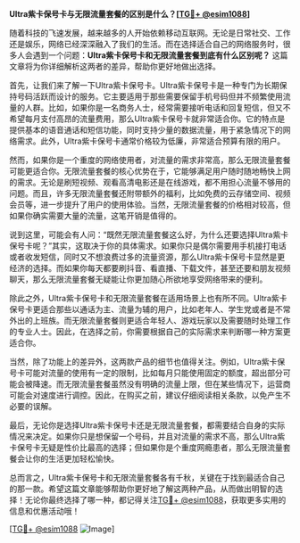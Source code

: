 **Ultra紫卡保号卡与无限流量套餐的区别是什么？[[TG💪+ @esim1088](https://t.me/s/esim1088)]**

随着科技的飞速发展，越来越多的人开始依赖移动互联网。无论是日常社交、工作还是娱乐，网络已经深深融入了我们的生活。而在选择适合自己的网络服务时，很多人会遇到一个问题：**Ultra紫卡保号卡和无限流量套餐到底有什么区别呢？** 这篇文章将为你详细解析这两者的差异，帮助你更好地做出选择。

首先，让我们来了解一下Ultra紫卡保号卡。Ultra紫卡保号卡是一种专门为长期保持号码活跃而设计的服务。它主要适用于那些需要保留手机号码但并不频繁使用流量的人群。比如，如果你是一名商务人士，经常需要接听电话和回复短信，但又不希望每月支付高昂的流量费用，那么Ultra紫卡保号卡就非常适合你。它的特点是提供基本的语音通话和短信功能，同时支持少量的数据流量，用于紧急情况下的网络需求。此外，Ultra紫卡保号卡通常价格较为低廉，非常适合预算有限的用户。

然而，如果你是一个重度的网络使用者，对流量的需求非常高，那么无限流量套餐可能更适合你。无限流量套餐的核心优势在于，它能够满足用户随时随地畅快上网的需求。无论是刷短视频、观看高清电影还是在线游戏，都不用担心流量不够用的问题。而且，许多无限流量套餐还附带额外的福利，比如免费的云存储空间、视频会员等，进一步提升了用户的使用体验。当然，无限流量套餐的价格相对较高，但如果你确实需要大量的流量，这笔开销是值得的。

说到这里，可能会有人问：“既然无限流量套餐这么好，为什么还要选择Ultra紫卡保号卡呢？”其实，这取决于你的具体需求。如果你只是偶尔需要用手机接打电话或者收发短信，同时又不想浪费过多的流量资源，那么Ultra紫卡保号卡显然是更经济的选择。而如果你每天都要刷抖音、看直播、下载文件，甚至还要和朋友视频聊天，那么无限流量套餐无疑能让你更加随心所欲地享受网络带来的便利。

除此之外，Ultra紫卡保号卡和无限流量套餐在适用场景上也有所不同。Ultra紫卡保号卡更适合那些以通话为主、流量为辅的用户，比如老年人、学生党或者是不常外出的上班族。而无限流量套餐则更适合年轻人、游戏玩家以及需要随时处理工作的专业人士。因此，在选择之前，你需要根据自己的实际需求来判断哪一种方案更适合你。

当然，除了功能上的差异外，这两款产品的细节也值得关注。例如，Ultra紫卡保号卡可能对流量的使用有一定的限制，比如每月只能使用固定的额度，超出部分可能会被降速。而无限流量套餐虽然没有明确的流量上限，但在某些情况下，运营商可能会对速度进行调控。因此，在购买之前，建议仔细阅读相关条款，以免产生不必要的误解。

最后，无论你是选择Ultra紫卡保号卡还是无限流量套餐，都需要结合自身的实际情况来决定。如果你只是想保留一个号码，并且对流量的需求不高，那么Ultra紫卡保号卡无疑是性价比最高的选择；但如果你是个重度网瘾患者，那么无限流量套餐会让你的生活更加轻松愉快。

总而言之，Ultra紫卡保号卡和无限流量套餐各有千秋，关键在于找到最适合自己的那一款。希望这篇文章能够帮助你更好地了解这两种产品，从而做出明智的选择！无论你最终选择了哪一种，都记得关注[TG💪+ @esim1088](https://t.me/s/esim1088)，获取更多实用的信息和优惠活动哦！

[[TG💪+ @esim1088](https://t.me/s/esim1088) ![Image](https://i.postimg.cc/4NQfJmqS/Snipaste-2025-05-13-00-14-12.png)]